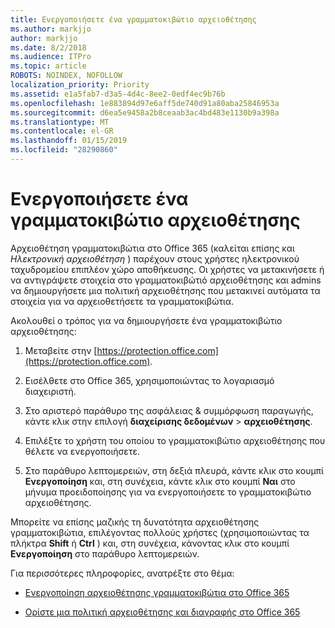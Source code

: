 ```yaml
---
title: Ενεργοποιήσετε ένα γραμματοκιβώτιο αρχειοθέτησης
ms.author: markjjo
author: markjjo
ms.date: 8/2/2018
ms.audience: ITPro
ms.topic: article
ROBOTS: NOINDEX, NOFOLLOW
localization_priority: Priority
ms.assetid: e1a5fab7-d3a5-4d4c-8ee2-0edf4ec9b76b
ms.openlocfilehash: 1e883894d97e6aff5de740d91a80aba25846953a
ms.sourcegitcommit: d6ea5e9458a2b8ceaab3ac4bd483e1130b9a398a
ms.translationtype: MT
ms.contentlocale: el-GR
ms.lasthandoff: 01/15/2019
ms.locfileid: "28290860"
---
```

# <a name="enable-an-archive-mailbox"></a>Ενεργοποιήσετε ένα γραμματοκιβώτιο αρχειοθέτησης

Αρχειοθέτηση γραμματοκιβώτια στο Office 365 (καλείται επίσης και *Ηλεκτρονική αρχειοθέτηση* ) παρέχουν στους χρήστες ηλεκτρονικού ταχυδρομείου επιπλέον χώρο αποθήκευσης. Οι χρήστες να μετακινήσετε ή να αντιγράψετε στοιχεία στο γραμματοκιβώτιό αρχειοθέτησης και admins να δημιουργήσετε μια πολιτική αρχειοθέτησης που μετακινεί αυτόματα τα στοιχεία για να αρχειοθετήσετε τα γραμματοκιβώτια. 
  
Ακολουθεί ο τρόπος για να δημιουργήσετε ένα γραμματοκιβώτιο αρχειοθέτησης:
  
1. Μεταβείτε στην [https://protection.office.com](https://protection.office.com).
    
2. Εισέλθετε στο Office 365, χρησιμοποιώντας το λογαριασμό διαχειριστή.
    
3. Στο αριστερό παράθυρο της ασφάλειας &amp; συμμόρφωση παραγωγής, κάντε κλικ στην επιλογή **διαχείρισης δεδομένων** \> **αρχειοθέτησης**.
    
4. Επιλέξτε το χρήστη του οποίου το γραμματοκιβώτιο αρχειοθέτησης που θέλετε να ενεργοποιήσετε.
    
5. Στο παράθυρο λεπτομερειών, στη δεξιά πλευρά, κάντε κλικ στο κουμπί **Ενεργοποίηση** και, στη συνέχεια, κάντε κλικ στο κουμπί **Ναι** στο μήνυμα προειδοποίησης για να ενεργοποιήσετε το γραμματοκιβώτιο αρχειοθέτησης. 
    
Μπορείτε να επίσης μαζικής τη δυνατότητα αρχειοθέτησης γραμματοκιβώτια, επιλέγοντας πολλούς χρήστες (χρησιμοποιώντας τα πλήκτρα **Shift** ή **Ctrl** ) και, στη συνέχεια, κάνοντας κλικ στο κουμπί **Ενεργοποίηση** στο παράθυρο λεπτομερειών. 
  
Για περισσότερες πληροφορίες, ανατρέξτε στο θέμα:
  
- [Ενεργοποίηση αρχειοθέτησης γραμματοκιβώτια στο Office 365](https://support.office.com/article/enable-archive-mailboxes-in-the-office-365-security-compliance-center-268a109e-7843-405b-bb3d-b9393b2342ce)
    
- [Ορίστε μια πολιτική αρχειοθέτησης και διαγραφής στο Office 365](https://support.office.com/article/Set-up-an-archive-and-deletion-policy-for-mailboxes-in-your-Office-365-organization-ec3587e4-7b4a-40fb-8fb8-8aa05aeae2ce)
    

